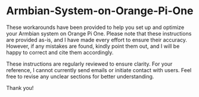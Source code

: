 # Armbian-System-on-Orange-Pi-One





These workarounds have been provided to help you set up and optimize your 
Armbian system on Orange Pi One. Please note that these instructions are 
provided as-is, and I have made every effort to ensure their accuracy. 
However, if any mistakes are found, kindly point them out, and I will be 
happy to correct and cite them accordingly.

These instructions are regularly reviewed to ensure clarity.  For your 
reference, I cannot currently send emails or initiate contact with users. 
Feel free to revise any unclear sections for better understanding.

Thank you!
